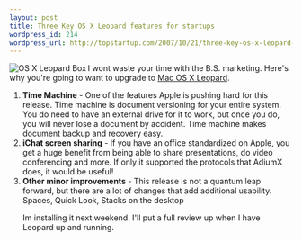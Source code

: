 ```yaml
--- 
layout: post
title: Three Key OS X Leopard features for startups
wordpress_id: 214
wordpress_url: http://topstartup.com/2007/10/21/three-key-os-x-leopard-features-for-startups/
---
```

<img src="http://img214.imageshack.us/img214/9378/zz7628df95hl1.jpg" alt="OS X Leopard Box" align="left"/>I wont waste your time with the B.S. marketing. Here's why you're going to want to upgrade to <a href="http://www.apple.com/macosx/">Mac OS X Leopard</a>.

<ol>
<li><strong>Time Machine</strong> - One of the features Apple is pushing hard for this release. Time machine is document versioning for your entire system. You do need to have an external drive for it to work, but once you do, you will never lose a document by accident. Time machine makes document backup and recovery easy.</li><!--more-->
<li><strong>iChat screen sharing</strong> - If you have an office standardized on Apple, you get a huge benefit from being able to share presentations, do video conferencing and more. If only it supported the protocols that AdiumX does, it would be useful!</li>
<li><strong>Other minor improvements</strong> - This release is not a quantum leap forward, but there are a lot of changes that add additional usability. Spaces, Quick Look, Stacks on the desktop</li>

Im installing it next weekend. I'll put a full review up when I have Leopard up and running.
